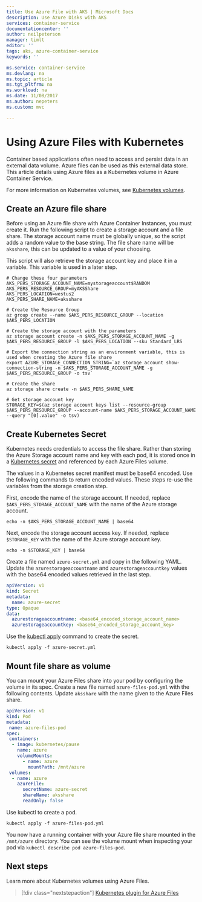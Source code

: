 ```yaml
---
title: Use Azure File with AKS | Microsoft Docs
description: Use Azure Disks with AKS
services: container-service
documentationcenter: ''
author: neilpeterson
manager: timlt
editor: ''
tags: aks, azure-container-service
keywords: ''

ms.service: container-service
ms.devlang: na
ms.topic: article
ms.tgt_pltfrm: na
ms.workload: na
ms.date: 11/08/2017
ms.author: nepeters
ms.custom: mvc

---
```


# Using Azure Files with Kubernetes

Container based applications often need to access and persist data in an external data volume. Azure files can be used as this external data store. This article details using Azure files as a Kubernetes volume in Azure Container Service.

For more information on Kubernetes volumes, see [Kubernetes volumes][kubernetes-volumes].

## Create an Azure file share

Before using an Azure file share with Azure Container Instances, you must create it. Run the following script to create a storage account and a file share. The storage account name must be globally unique, so the script adds a random value to the base string. The file share name will be `aksshare`, this can be updated to a value of your choosing.

This script will also retrieve the storage account key and place it in a variable. This variable is used in a later step.

```azurecli-interactive
# Change these four parameters
AKS_PERS_STORAGE_ACCOUNT_NAME=mystorageaccount$RANDOM
AKS_PERS_RESOURCE_GROUP=myAKSShare
AKS_PERS_LOCATION=westus2
AKS_PERS_SHARE_NAME=aksshare

# Create the Resource Group
az group create --name $AKS_PERS_RESOURCE_GROUP --location $AKS_PERS_LOCATION

# Create the storage account with the parameters
az storage account create -n $AKS_PERS_STORAGE_ACCOUNT_NAME -g $AKS_PERS_RESOURCE_GROUP -l $AKS_PERS_LOCATION --sku Standard_LRS

# Export the connection string as an environment variable, this is used when creating the Azure file share
export AZURE_STORAGE_CONNECTION_STRING=`az storage account show-connection-string -n $AKS_PERS_STORAGE_ACCOUNT_NAME -g $AKS_PERS_RESOURCE_GROUP -o tsv`

# Create the share
az storage share create -n $AKS_PERS_SHARE_NAME

# Get storage account key
STORAGE_KEY=$(az storage account keys list --resource-group $AKS_PERS_RESOURCE_GROUP --account-name $AKS_PERS_STORAGE_ACCOUNT_NAME --query "[0].value" -o tsv)
```

## Create Kubernetes Secret

Kubernetes needs credentials to access the file share. Rather than storing the Azure Storage account name and key with each pod, it is stored once in a [Kubernetes secret][kubernetes-secret] and referenced by each Azure Files volume. 

The values in a Kubernetes secret manifest must be base64 encoded. Use the following commands to return encoded values. These steps re-use the variables from the storage creation step.

First, encode the name of the storage account. If needed, replace `$AKS_PERS_STORAGE_ACCOUNT_NAME` with the name of the Azure storage account.

```azurecli-interactive
echo -n $AKS_PERS_STORAGE_ACCOUNT_NAME | base64
```

Next, encode the storage account access key. If needed, replace `$STORAGE_KEY` with the name of the Azure storage account key.

```azurecli-interactive
echo -n $STORAGE_KEY | base64
```

Create a file named `azure-secret.yml` and copy in the following YAML. Update the `azurestorageaccountname` and `azurestorageaccountkey` values with the base64 encoded values retrieved in the last step.

```yaml
apiVersion: v1
kind: Secret
metadata:
  name: azure-secret
type: Opaque
data:
  azurestorageaccountname: <base64_encoded_storage_account_name>
  azurestorageaccountkey: <base64_encoded_storage_account_key>
```

Use the [kubectl apply][kubectl-apply] command to create the secret.

```azurecli-interactive
kubectl apply -f azure-secret.yml
```

## Mount file share as volume

You can mount your Azure Files share into your pod by configuring the volume in its spec. Create a new file named `azure-files-pod.yml` with the following contents. Update `aksshare` with the name given to the Azure Files share.

```yaml
apiVersion: v1
kind: Pod
metadata:
 name: azure-files-pod
spec:
 containers:
  - image: kubernetes/pause
    name: azure
    volumeMounts:
      - name: azure
        mountPath: /mnt/azure
 volumes:
  - name: azure
    azureFile:
      secretName: azure-secret
      shareName: aksshare
      readOnly: false
```

Use kubectl to create a pod.

```azurecli-interactive
kubectl apply -f azure-files-pod.yml
```

You now have a running container with your Azure file share mounted in the `/mnt/azure` directory. You can see the volume mount when inspecting your pod via `kubectl describe pod azure-files-pod`.

## Next steps

Learn more about Kubernetes volumes using Azure Files.

> [!div class="nextstepaction"]
> [Kubernetes plugin for Azure Files](https://github.com/kubernetes/examples/blob/master/staging/volumes/azure_file/README.md)

<!-- LINKS -->
[kubernetes-volumes]: https://kubernetes.io/docs/concepts/storage/volumes/
[az-storage-create]: /cli/azure/storage/account#az_storage_account_create
[az-storage-key-list]: /cli/azure/storage/account/keys#az_storage_account_keys_list
[az-storage-share-create]: /cli/azure/storage/share#az_storage_share_create
[kubectl-apply]: https://kubernetes.io/docs/user-guide/kubectl/v1.8/#apply
[kubernetes-secret]: https://kubernetes.io/docs/concepts/configuration/secret/
[az-group-create]: /cli/azure/group#az_group_create